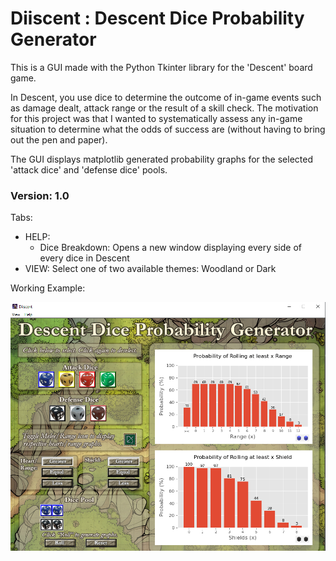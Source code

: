 # Diiscent : Descent Dice Probability Generator

This is a GUI made with the Python Tkinter library for the 'Descent' board game. 

In Descent, you use dice to determine the outcome of in-game events such as damage dealt, attack range or the result of a skill check. The motivation for this project was that I wanted to systematically assess any in-game situation to determine what the odds of success are (without having to bring out the pen and paper).

The GUI displays matplotlib generated probability graphs for the selected 'attack dice' and 'defense dice' pools. 

### Version: 1.0

Tabs:
<ul>
  <li> 
    HELP: 
    <ul>
      <li> Dice Breakdown: Opens a new window displaying every side of every dice in Descent
    </ul>
  </li>
  <li>
    VIEW: Select one of two available themes: Woodland or Dark
  </li>
</ul>

Working Example:

<img width = "945" src = "https://github.com/DruizrGit/Diiscent/blob/master/Images/DiiscentExample.png">

